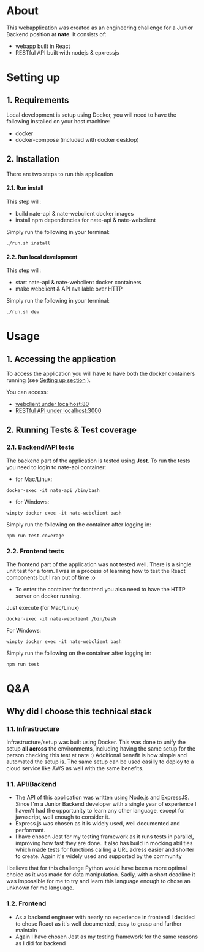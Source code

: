 # About
This webapplication was created as an engineering challenge for a Junior Backend position at **nate**.
It consists of:
- webapp built in React
- RESTful API built with nodejs & epxressjs

# Setting up

## 1. Requirements
Local development is setup using Docker, you will need to have the following installed on your host machine:
- docker
- docker-compose (included with docker desktop)

## 2. Installation

There are two steps to run this application

#### 2.1. Run install
This step will:
- build nate-api & nate-webclient docker images
- install npm dependencies for nate-api & nate-webclient

Simply run the following in your terminal:
```
./run.sh install
```

#### 2.2. Run local development
This step will:
- start nate-api & nate-webclient docker containers
- make webclient & API available over HTTP

Simply run the following in your terminal:
```
./run.sh dev
```

# Usage

## 1. Accessing the application
To access the application you will have to have both the docker containers running (see 
[Setting up section](#setting-up) ).

You can access:
- [webclient under localhost:80](http://localhost:80)
- [RESTful API under localhost:3000](http://localhost:3000/word-count)


## 2. Running Tests & Test coverage

### 2.1. Backend/API tests
The backend part of the application is tested using **Jest**. To run the tests you need to login to nate-api container:

- for Mac/Linux:
```
docker-exec -it nate-api /bin/bash
```
- for Windows:
```
winpty docker exec -it nate-webclient bash
```

Simply run the following on the container after logging in:
```
npm run test-coverage
```
### 2.2. Frontend tests
The frontend part of the application was not tested well. There is a single unit test for a form. I was in a process of learning how to test the React components but I ran out of time :o

- To enter the container for frontend you also need to have the HTTP server on docker running.

Just execute (for Mac/Linux)
```
docker-exec -it nate-webclient /bin/bash
```
For Windows:
```
winpty docker exec -it nate-webclient bash
```

Simply run the following on the container after logging in:
```
npm run test
```

# Q&A
## Why did I choose this technical stack
### 1.1. Infrastructure
Infrastructure/setup was built using Docker. This was done to unify the setup **all across** the environments, including having the same setup for the person checking this test at nate :) Additional benefit is how simple and automated the setup is.
The same setup can be used easilly to deploy to a cloud service like AWS as well with the same benefits.

### 1.1. API/Backend
- The API of this application was written using Node.js and ExpressJS. Since I'm a Junior Backend developer with a single year of experience I haven't had the opportunity to learn any other language, except for javascript, well enough to consider it.
- Express.js was chosen as it is widely used, well documented and performant.
- I have chosen Jest for my testing framework as it runs tests in parallel, improving how fast they are done. It also has build in mocking abilities which made tests for functions calling a URL adress easier and shorter to create. Again it's widely used and supported by the community

I believe that for this challenge Python would have been a more optimal choice as it was made for data manipulation. Sadly, with a short deadline it was impossible for me to try and learn this language enough to chose an unknown for me language.

### 1.2. Frontend
- As a backend engineer with nearly no experience in frontend I decided to chose React as it's well documented, easy to grasp and further maintain
- Again I have chosen Jest as my testing framework for the same reasons as I did for backend
